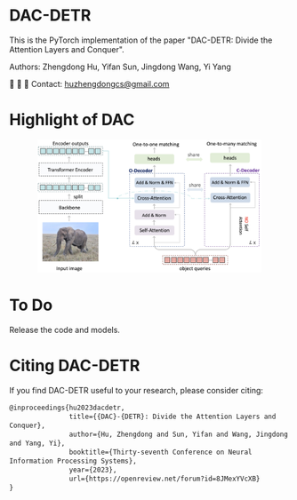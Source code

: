 # DAC-DETR

This is the PyTorch implementation of the paper "DAC-DETR: Divide the Attention Layers and Conquer".

Authors: Zhengdong Hu, Yifan Sun, Jingdong Wang, Yi Yang

&#x1F4E7; &#x1F4E7; &#x1F4E7; Contact: huzhengdongcs@gmail.com

# Highlight of DAC
<div align=center> <img width=80% height=80% src="https://github.com/huzhengdongcs/DAC-DETR/blob/main/figs/pipline.jpg"/></div>


# To Do
Release the code and models.

# Citing DAC-DETR
If you find DAC-DETR useful to your research, please consider citing:

```
@inproceedings{hu2023dacdetr,
               title={{DAC}-{DETR}: Divide the Attention Layers and Conquer},
               author={Hu, Zhengdong and Sun, Yifan and Wang, Jingdong and Yang, Yi},
               booktitle={Thirty-seventh Conference on Neural Information Processing Systems},
               year={2023},
               url={https://openreview.net/forum?id=8JMexYVcXB}
}
